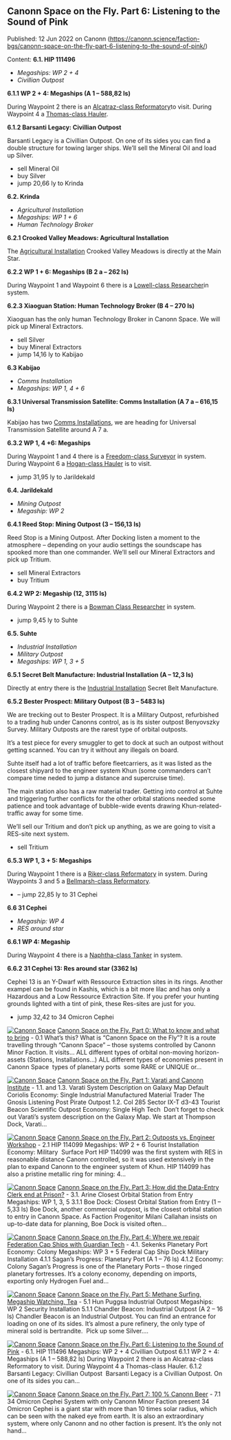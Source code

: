 ## Canonn Space on the Fly. Part 6: Listening to the Sound of Pink

Published: 12 Jun 2022 on Canonn (https://canonn.science/faction-bgs/canonn-space-on-the-fly-part-6-listening-to-the-sound-of-pink/)

Content: **6.1. HIP 111496**

- *Megaships: WP 2 + 4*
- *Civillian Outpost*

**6.1.1 WP 2 + 4: Megaships (A 1 – 588,82 ls)**

During Waypoint 2 there is an [Alcatraz-class Reformatory](https://canonn.science/codex/alcatraz-class-prison-ship/)to visit. During Waypoint 4 a [Thomas-class Hauler](https://canonn.science/codex/thomas-class-bulk-cargo-ship/).

**6.1.2 Barsanti Legacy: Civillian Outpost**

Barsanti Legacy is a Civillian Outpost. On one of its sides you can find a double structure for towing larger ships. We’ll sell the Mineral Oil and load up Silver.

- sell Mineral Oil
- buy Silver
- jump 20,66 ly to Krinda

**6.2. Krinda**

- *Agricultural Installation*
- *Megaships: WP 1 + 6*
- *Human Technology Broker*

**6.2.1 Crooked Valley Meadows: Agricultural Installation**

The [Agricultural Installation](https://canonn.science/tag/agricultural-installation/) Crooked Valley Meadows is directly at the Main Star.

**6.2.2 WP 1 + 6: Megaships (B 2 a – 262 ls)**

During Waypoint 1 and Waypoint 6 there is a [Lowell-class Researcher](https://canonn.science/codex/lowell-class-science-vessel/)in system.

**6.2.3 Xiaoguan Station: Human Technology Broker (B 4 – 270 ls)**

Xiaoguan has the only human Technology Broker in Canonn Space. We will pick up Mineral Extractors.

- sell Silver
- buy Mineral Extractors
- jump 14,16 ly to Kabijao

**6.3 Kabijao**

- *Comms Installation*
- *Megaships: WP 1, 4 + 6*

**6.3.1 Universal Transmission Satellite: Comms Installation (A 7 a – 616,15 ls)**

Kabijao has two [Comms Installations](https://canonn.science/tag/comms-installation/), we are heading for Universal Transmission Satellite around A 7 a.

**6.3.2 WP 1, 4 +6: Megaships**

During Waypoint 1 and 4 there is a [Freedom-class Surveyor](https://canonn.science/codex/freedom-class-surveyor/) in system. During Waypoint 6 a [Hogan-class Hauler](https://canonn.science/codex/hogan-class-bulk-cargo-ship/) is to visit.

- jump 31,95 ly to Jarildekald

**6.4. Jarildekald**

- *Mining Outpost*
- *Megaship: WP 2*

**6.4.1 Reed Stop: Mining Outpost (3 – 156,13 ls)**

Reed Stop is a Mining Outpost. After Docking listen a moment to the atmosphere – depending on your audio settings the soundscape has spooked more than one commander. We’ll sell our Mineral Extractors and pick up Tritium.

- sell Mineral Extractors
- buy Tritium

**6.4.2 WP 2: Megaship (12, 3115 ls)**

During Waypoint 2 there is a [Bowman Class Researcher](https://canonn.science/codex/bowman-class-science-vessel/) in system. 

- jump 9,45 ly to Suhte

**6.5. Suhte**

- *Industrial Installation*
- *Military Outpost*
- *Megaships: WP 1, 3 + 5*

**6.5.1 Secret Belt Manufacture: Industrial Installation (A – 12,3 ls)**

Directly at entry there is the [Industrial Installation](https://canonn.science/tag/industrial-installation/) Secret Belt Manufacture.

**6.5.2 Bester Prospect: Military Outpost (B 3 – 5483 ls)**

We are trecking out to Bester Prospect. It is a Military Outpost, refurbished to a trading hub under Canonns control, as is its sister outpost Benyovszky Survey. Military Outposts are the rarest type of orbital outposts.

It’s a test piece for every smuggler to get to dock at such an outpost without getting scanned. You can try it without any illegals on board.

Suhte itself had a lot of traffic before fleetcarriers, as it was listed as the closest shipyard to the engineer system Khun (some commanders can’t compare time neded to jump a distance and supercruise time). 

The main station also has a raw material trader. Getting into control at Suhte and triggering further conflicts for the other orbital stations needed some patience and took advantage of bubble-wide events drawing Khun-related-traffic away for some time. 

We’ll sell our Tritium and don’t pick up anything, as we are going to visit a RES-site next system.

- sell Tritium

**6.5.3 WP 1, 3 + 5: Megaships**

During Waypoint 1 there is a [Riker-class Reformatory](https://canonn.science/codex/riker-class-prison-ship/) in system. During Waypoints 3 and 5 a [Bellmarsh-class Reformatory](https://canonn.science/codex/bellmarsh-class-prison-ship/).

- – jump 22,85 ly to 31 Cephei

**6.6 31 Cephei**

- *Megaship: WP 4*
- *RES around star*

**6.6.1 WP 4: Megaship**

During Waypoint 4 there is a [Naphtha-class Tanker](https://canonn.science/codex/naphtha-class-tanker/) in system.

**6.6.2 31 Cephei 13: Res around star (3362 ls)**

Cephei 13 is an Y-Dwarf with Ressource Extraction sites in its rings. Another exampel can be found in Kashis, which is a bit more lilac and has only a Hazardous and a Low Ressource Extraction Site. If you prefer your hunting grounds lighted with a tint of pink, these Res-sites are just for you.

- jump 32,42 to 34 Omicron Cephei

[![Canonn Space](https://canonn.science/wp-content/uploads/2022/06/9QCLQ4m-150x150.png)](https://canonn.science/faction-bgs/canonn-space-on-the-fly-part-0-what-to-know-and-what-to-bring/) [Canonn Space on the Fly. Part 0: What to know and what to bring](https://canonn.science/faction-bgs/canonn-space-on-the-fly-part-0-what-to-know-and-what-to-bring/) - 0.1 What’s this? What is “Canonn Space on the Fly”? It is a route travelling through “Canonn Space” – those systems controlled by Canonn Minor Faction. It visits…  ALL different types of orbital non-moving horizon-assets (Stations, Installations…) ALL different types of economies present in Canonn Space  types of planetary ports  some RARE or UNIQUE or...

[![Canonn Space](https://canonn.science/wp-content/uploads/2022/06/9QCLQ4m-150x150.png)](https://canonn.science/faction-bgs/canonn-space-on-the-fly-part-1-varati-and-canonn-institute/) [Canonn Space on the Fly. Part 1: Varati and Canonn Institute](https://canonn.science/faction-bgs/canonn-space-on-the-fly-part-1-varati-and-canonn-institute/) - 1.1. and 1.3. Varati System Description on Galaxy Map Default Coriolis Economy: Single Industrial Manufactured Material Trader The Gnosis Listening Post Pirate Outpost 1.2. Col 285 Sector IX-T d3-43 Tourist Beacon Scientific Outpost Economy: Single High Tech  Don’t forget to check out Varati’s system description on the Galaxy Map. We start at Thompson Dock, Varati...

[![Canonn Space](https://canonn.science/wp-content/uploads/2022/06/9QCLQ4m-150x150.png)](https://canonn.science/faction-bgs/canonn-space-on-the-fly-part-2-outposts-vs-engineer-workshop/) [Canonn Space on the Fly. Part 2: Outposts vs. Engineer Workshop](https://canonn.science/faction-bgs/canonn-space-on-the-fly-part-2-outposts-vs-engineer-workshop/) - 2.1 HIP 114099 Megaships: WP 2 + 6 Tourist Installation Economy: Military  Surface Port HIP 114099 was the first system with RES in reasonable distance Canonn controlled, so it was used extensively in the plan to expand Canonn to the engineer system of Khun. HIP 114099 has also a pristine metallic ring for mining: 4...

[![Canonn Space](https://canonn.science/wp-content/uploads/2022/06/9QCLQ4m-150x150.png)](https://canonn.science/faction-bgs/canonn-space-on-the-fly-part-3-how-did-the-data-entry-clerk-end-at-prison/) [Canonn Space on the Fly. Part 3: How did the Data-Entry Clerk end at Prison?](https://canonn.science/faction-bgs/canonn-space-on-the-fly-part-3-how-did-the-data-entry-clerk-end-at-prison/) - 3.1. Arine Closest Orbital Station from Entry Megaships: WP 1, 3, 5 3.1.1 Boe Dock: Closest Orbital Station from Entry (1 – 5,33 ls) Boe Dock, another commercial outpost, is the closest orbital station to entry in Canonn Space. As Faction Progenitor Milani Callahan insists on up-to-date data for planning, Boe Dock is visited often...

[![Canonn Space](https://canonn.science/wp-content/uploads/2022/06/9QCLQ4m-150x150.png)](https://canonn.science/faction-bgs/canonn-space-on-the-fly-part-4-where-we-repair-federation-cap-ships-with-guardian-tech/) [Canonn Space on the Fly. Part 4: Where we repair Federation Cap Ships with Guardian Tech](https://canonn.science/faction-bgs/canonn-space-on-the-fly-part-4-where-we-repair-federation-cap-ships-with-guardian-tech/) - 4.1. Sekenks Planetary Port Economy: Colony Megaships: WP 3 + 5 Federal Cap Ship Dock Military Installation 4.1.1 Sagan’s Progress: Planetary Port (A 1 – 76 ls) 4.1.2 Economy: Colony Sagan’s Progress is one of the Planetary Ports – those ringed planetary fortresses. It’s a colony economy, depending on imports, exporting only Hydrogen Fuel and...

[![Canonn Space](https://canonn.science/wp-content/uploads/2022/06/9QCLQ4m-150x150.png)](https://canonn.science/faction-bgs/canonn-space-on-the-fly-part-5-methane-surfing-megaship-watching-tea/) [Canonn Space on the Fly. Part 5: Methane Surfing, Megaship Watching, Tea](https://canonn.science/faction-bgs/canonn-space-on-the-fly-part-5-methane-surfing-megaship-watching-tea/) - 5.1 Hun Puggsa Industrial Outpost Megaships: WP 2 Security Installation 5.1.1 Chandler Beacon: Industrial Outpost (A 2 – 16 ls) Chandler Beacon is an Industrial Outpost. You can find an entrance for loading on one of its sides. It’s almost a pure refinery, the only type of mineral sold is bertrandite.  Pick up some Silver....

[![Canonn Space](https://canonn.science/wp-content/uploads/2022/06/9QCLQ4m-150x150.png)](https://canonn.science/faction-bgs/canonn-space-on-the-fly-part-6-listening-to-the-sound-of-pink/) [Canonn Space on the Fly. Part 6: Listening to the Sound of Pink](https://canonn.science/faction-bgs/canonn-space-on-the-fly-part-6-listening-to-the-sound-of-pink/) - 6.1. HIP 111496 Megaships: WP 2 + 4 Civillian Outpost 6.1.1 WP 2 + 4: Megaships (A 1 – 588,82 ls) During Waypoint 2 there is an Alcatraz-class Reformatory to visit. During Waypoint 4 a Thomas-class Hauler. 6.1.2 Barsanti Legacy: Civillian Outpost  Barsanti Legacy is a Civillian Outpost. On one of its sides you can...

[![Canonn Space](https://canonn.science/wp-content/uploads/2022/06/9QCLQ4m-150x150.png)](https://canonn.science/faction-bgs/canonn-space-on-the-fly-part-7-100-canonn-beer/) [Canonn Space on the Fly. Part 7: 100 % Canonn Beer](https://canonn.science/faction-bgs/canonn-space-on-the-fly-part-7-100-canonn-beer/) - 7.1 34 Omicron Cephei System with only Canonn Minor Faction present 34 Omicron Cephei is a giant star with more than 10 times solar radius, which can be seen with the naked eye from earth. It is also an extraordinary system, where only Canonn and no other faction is present. It’s the only not hand...